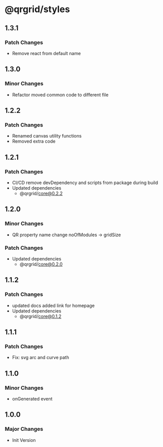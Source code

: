 # @qrgrid/styles

## 1.3.1

### Patch Changes

- Remove react from default name

## 1.3.0

### Minor Changes

- Refactor moved common code to different file

## 1.2.2

### Patch Changes

- Renamed canvas utility functions
- Removed extra code

## 1.2.1

### Patch Changes

- CI/CD remove devDependency and scripts from package during build
- Updated dependencies
  - @qrgrid/core@0.2.2

## 1.2.0

### Minor Changes

- QR property name change noOfModules -> gridSize

### Patch Changes

- Updated dependencies
  - @qrgrid/core@0.2.0

## 1.1.2

### Patch Changes

- updated docs added link for homepage
- Updated dependencies
  - @qrgrid/core@0.1.2

## 1.1.1

### Patch Changes

- Fix: svg arc and curve path

## 1.1.0

### Minor Changes

- onGenerated event

## 1.0.0

### Major Changes

- Init Version
